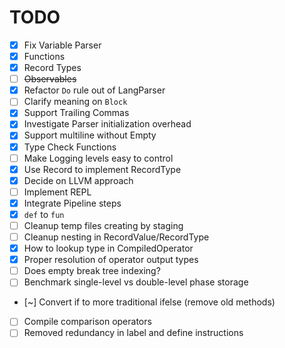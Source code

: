 # TODO

- [x] Fix Variable Parser
- [x] Functions
- [x] Record Types
- [ ] ~~Observables~~
- [x] Refactor `Do` rule out of LangParser
- [ ] Clarify meaning on `Block`
- [x] Support Trailing Commas
- [x] Investigate Parser initialization overhead
- [x] Support multiline without Empty
- [x] Type Check Functions
- [ ] Make Logging levels easy to control
- [x] Use Record to implement RecordType
- [x] Decide on LLVM approach
- [ ] Implement REPL
- [x] Integrate Pipeline steps
- [x] `def` to `fun`
- [ ] Cleanup temp files creating by staging
- [ ] Cleanup nesting in RecordValue/RecordType
- [x] How to lookup type in CompiledOperator
- [x] Proper resolution of operator output types
- [ ] Does empty break tree indexing?
- [ ] Benchmark single-level vs double-level phase storage
- [~] Convert if to more traditional ifelse (remove old methods)
- [ ] Compile comparison operators
- [ ] Removed redundancy in label and define instructions
